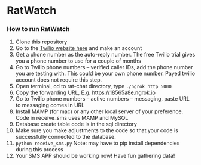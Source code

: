 # RatWatch

### How to run RatWatch

1. Clone this repository
2. Go to the [Twilio website here](http://www.twilio.com) and make an account
3. Get a phone number as the auto-reply number. The free Twilio trial gives you a phone number to use for a couple of months
4. Go to Twilio phone numbers – verified caller IDs, add the phone number you are testing with. This could be your own phone number. Payed twilio account does not require this step.
5. Open terminal, cd to rat-chat directory, type `./ngrok http 5000`
6. Copy the forwarding URL, E.g. https://18565a8e.ngrok.io
7. Go to Twilio phone numbers – active numbers – messaging, paste URL to messaging comes in URL
8. Install MAMP (for mac) or any other local server of your preference. Code in receive_sms uses MAMP and MySQL
9. Database create table code is in the sql directory
10. Make sure you make adjustments to the code so that your code is successfully connected to the database.
11. `python receive_sms.py`
Note: may have to pip install dependencies during this process
12. Your SMS APP should be working now! Have fun gathering data!
